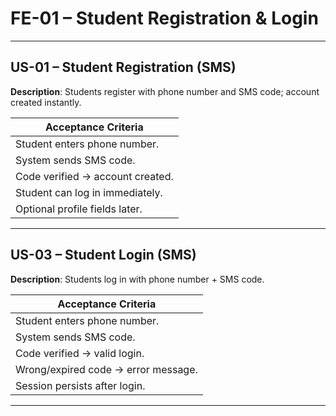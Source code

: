 # **FE-01 – Student Registration & Login**

---

## **US-01 – Student Registration (SMS)**  
**Description**: Students register with phone number and SMS code; account created instantly.  

| **Acceptance Criteria** |
|--------------------------|
| Student enters phone number. |
| System sends SMS code. |
| Code verified → account created. |
| Student can log in immediately. |
| Optional profile fields later. |

---

## **US-03 – Student Login (SMS)**  
**Description**: Students log in with phone number + SMS code.  

| **Acceptance Criteria** |
|--------------------------|
| Student enters phone number. |
| System sends SMS code. |
| Code verified → valid login. |
| Wrong/expired code → error message. |
| Session persists after login. |

---




